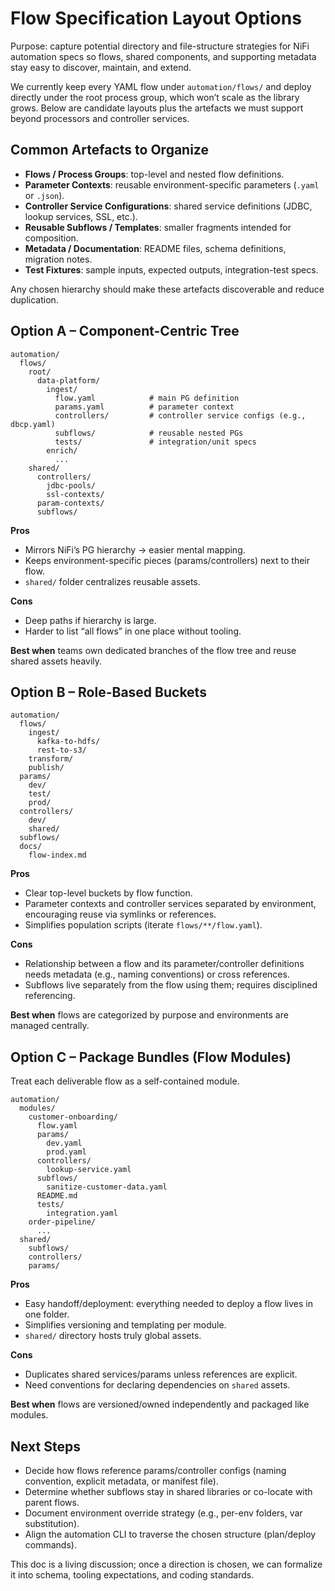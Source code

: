 # Flow Specification Layout Options

Purpose: capture potential directory and file-structure strategies for NiFi automation specs so flows, shared components, and supporting metadata stay easy to discover, maintain, and extend.

We currently keep every YAML flow under `automation/flows/` and deploy directly under the root process group, which won’t scale as the library grows. Below are candidate layouts plus the artefacts we must support beyond processors and controller services.

## Common Artefacts to Organize
- **Flows / Process Groups**: top-level and nested flow definitions.
- **Parameter Contexts**: reusable environment-specific parameters (`.yaml` or `.json`).
- **Controller Service Configurations**: shared service definitions (JDBC, lookup services, SSL, etc.).
- **Reusable Subflows / Templates**: smaller fragments intended for composition.
- **Metadata / Documentation**: README files, schema definitions, migration notes.
- **Test Fixtures**: sample inputs, expected outputs, integration-test specs.

Any chosen hierarchy should make these artefacts discoverable and reduce duplication.

## Option A – Component-Centric Tree
```
automation/
  flows/
    root/
      data-platform/
        ingest/
          flow.yaml            # main PG definition
          params.yaml          # parameter context
          controllers/         # controller service configs (e.g., dbcp.yaml)
          subflows/            # reusable nested PGs
          tests/               # integration/unit specs
        enrich/
          ...
    shared/
      controllers/
        jdbc-pools/
        ssl-contexts/
      param-contexts/
      subflows/
```

**Pros**
- Mirrors NiFi’s PG hierarchy → easier mental mapping.
- Keeps environment-specific pieces (params/controllers) next to their flow.
- `shared/` folder centralizes reusable assets.

**Cons**
- Deep paths if hierarchy is large.
- Harder to list “all flows” in one place without tooling.

**Best when** teams own dedicated branches of the flow tree and reuse shared assets heavily.

## Option B – Role-Based Buckets
```
automation/
  flows/
    ingest/
      kafka-to-hdfs/
      rest-to-s3/
    transform/
    publish/
  params/
    dev/
    test/
    prod/
  controllers/
    dev/
    shared/
  subflows/
  docs/
    flow-index.md
```

**Pros**
- Clear top-level buckets by flow function.
- Parameter contexts and controller services separated by environment, encouraging reuse via symlinks or references.
- Simplifies population scripts (iterate `flows/**/flow.yaml`).

**Cons**
- Relationship between a flow and its parameter/controller definitions needs metadata (e.g., naming conventions) or cross references.
- Subflows live separately from the flow using them; requires disciplined referencing.

**Best when** flows are categorized by purpose and environments are managed centrally.

## Option C – Package Bundles (Flow Modules)
Treat each deliverable flow as a self-contained module.
```
automation/
  modules/
    customer-onboarding/
      flow.yaml
      params/
        dev.yaml
        prod.yaml
      controllers/
        lookup-service.yaml
      subflows/
        sanitize-customer-data.yaml
      README.md
      tests/
        integration.yaml
    order-pipeline/
      ...
  shared/
    subflows/
    controllers/
    params/
```

**Pros**
- Easy handoff/deployment: everything needed to deploy a flow lives in one folder.
- Simplifies versioning and templating per module.
- `shared/` directory hosts truly global assets.

**Cons**
- Duplicates shared services/params unless references are explicit.
- Need conventions for declaring dependencies on `shared` assets.

**Best when** flows are versioned/owned independently and packaged like modules.

## Next Steps
- Decide how flows reference params/controller configs (naming convention, explicit metadata, or manifest file).
- Determine whether subflows stay in shared libraries or co-locate with parent flows.
- Document environment override strategy (e.g., per-env folders, var substitution).
- Align the automation CLI to traverse the chosen structure (plan/deploy commands).

This doc is a living discussion; once a direction is chosen, we can formalize it into schema, tooling expectations, and coding standards.
